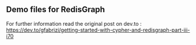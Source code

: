 ## Demo files for RedisGraph  
For further information read the original post on dev.to :
https://dev.to/gfabrizi/getting-started-with-cypher-and-redisgraph-part-iii-i70